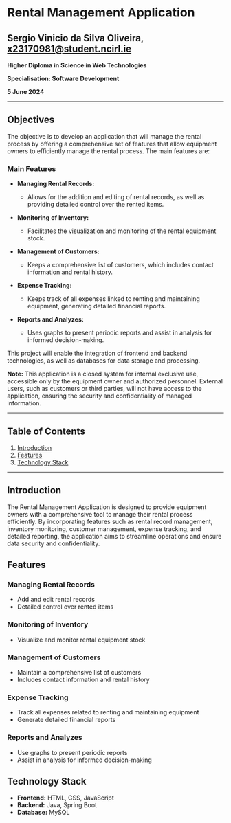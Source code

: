 # Rental Management Application

## Sergio Vinicio da Silva Oliveira, x23170981@student.ncirl.ie

**Higher Diploma in Science in Web Technologies**

**Specialisation: Software Development**

**5 June 2024**

---

## Objectives

The objective is to develop an application that will manage the rental process by offering a comprehensive set of features that allow equipment owners to efficiently manage the rental process. The main features are:

### Main Features

- **Managing Rental Records:**
  - Allows for the addition and editing of rental records, as well as providing detailed control over the rented items.

- **Monitoring of Inventory:**
  - Facilitates the visualization and monitoring of the rental equipment stock.

- **Management of Customers:**
  - Keeps a comprehensive list of customers, which includes contact information and rental history.

- **Expense Tracking:**
  - Keeps track of all expenses linked to renting and maintaining equipment, generating detailed financial reports.

- **Reports and Analyzes:**
  - Uses graphs to present periodic reports and assist in analysis for informed decision-making.

This project will enable the integration of frontend and backend technologies, as well as databases for data storage and processing.

**Note:** This application is a closed system for internal exclusive use, accessible only by the equipment owner and authorized personnel. External users, such as customers or third parties, will not have access to the application, ensuring the security and confidentiality of managed information.

---

## Table of Contents

1. [Introduction](#introduction)
2. [Features](#features)
3. [Technology Stack](#technology-stack)

---

## Introduction

The Rental Management Application is designed to provide equipment owners with a comprehensive tool to manage their rental process efficiently. By incorporating features such as rental record management, inventory monitoring, customer management, expense tracking, and detailed reporting, the application aims to streamline operations and ensure data security and confidentiality.

## Features

### Managing Rental Records

- Add and edit rental records
- Detailed control over rented items

### Monitoring of Inventory

- Visualize and monitor rental equipment stock

### Management of Customers

- Maintain a comprehensive list of customers
- Includes contact information and rental history

### Expense Tracking

- Track all expenses related to renting and maintaining equipment
- Generate detailed financial reports

### Reports and Analyzes

- Use graphs to present periodic reports
- Assist in analysis for informed decision-making

## Technology Stack

- **Frontend:** HTML, CSS, JavaScript
- **Backend:** Java, Spring Boot
- **Database:** MySQL


